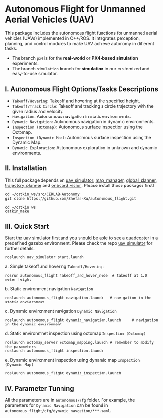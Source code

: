 # Autonomous Flight for Unmanned Aerial Vehicles (UAV)

This package includes the autonomous flight functions for unmanned aerial vehicles (UAVs) implemented in C++/ROS. It integrates perception, planning, and control modules to make UAV achieve autonomy in different tasks.

- The branch ```px4``` is for the **real-world** or **PX4-based simulation** experiments. 
- The branch ```simulation``` branch for **simulation** in our customized and easy-to-use simulator.


## I. Autonomous Flight Options/Tasks Descriptions
  - ```Takeoff/Hovering```: Takeoff and hovering at the specified height.
  - ```Takeoff/Track Circle```: Takeoff and tracking a circle trajectory with the given radius and velocity. 
  - ```Navigation```: Autonomous navigation in static environments.  
  - ```Dynamic Navigation```: Autonomous navigation in dynamic environments.
  - ```Inspection (Octomap)```: Autonomous surface inspection using the Octomap.
  - ```Inspection (Dynamic Map)```: Autonomous surface inspection using the Dynamic Map.
  - ```Dynamic Exploration```: Autonomous exploration in unknown and dynamic environments. 


## II. Installation
This full package depends on [uav_simulator](https://github.com/Zhefan-Xu/uav_simulator), [map_manager](https://github.com/Zhefan-Xu/map_manager), [global_planner](https://github.com/Zhefan-Xu/global_planner), [trajectory_planner](https://github.com/Zhefan-Xu/trajectory_planner) and [onboard_vision](https://github.com/Zhefan-Xu/onboard_vision). Please install those packages first!
```
cd ~/catkin_ws/src/CERLAB-Autonomy
git clone https://github.com/Zhefan-Xu/autonomous_flight.git

cd ~/catkin_ws
catkin_make
```

## III. Quick Start
Start the uav simulator first and you should be able to see a quadcopter in a predefined gazebo environment. Please check the repo [uav_simulator](https://github.com/Zhefan-Xu/uav_simulator) for further details.
```
roslaunch uav_simulator start.launch
```

a. Simple takeoff and hovering ```Takeoff/Hovering```:
```
rosrun autonomous_flight takeoff_and_hover_node  # takeoff at 1.0 meter height
```

b. Static environment navigation ```Navigation```
```
roslaunch autonomous_flight navigation.launch   # navigation in the static enviornment
```
c. Dynamic environment navigation ```Dynamic Navigation```
```
roslaunch autonomous_flight dynamic_navigation.launch     # navigation in the dynamic environment
```
d. Static environmnet inspection using octomap ```Inspection (Octomap)``` 
```
roslaunch octomap_server octomap_mapping.launch # remember to modify the parameters
roslaunch autonomous_flight inspection.launch
```

e. Dynamic environment inspection using dynamic map ```Inspection (Dynamic Map)```
```
roslaunch autonomous_flight dynamic_inspection.launch
```

## IV. Parameter Tunning
All the parameters are in ```autonomous/cfg``` folder. For example, the parameters for ```Dynamic Navigation``` can be found in ```autonomous_flight/cfg/dynamic_navgation/***.yaml```.



